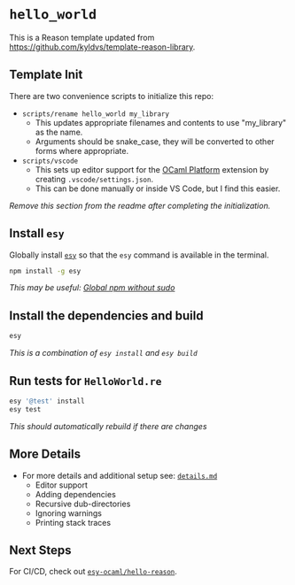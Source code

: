 # `hello_world`

This is a Reason template updated from https://github.com/kyldvs/template-reason-library.

## Template Init

There are two convenience scripts to initialize this repo:

- `scripts/rename hello_world my_library`
  - This updates appropriate filenames and contents to use "my_library" as the name.
  - Arguments should be snake_case, they will be converted to other forms where appropriate.
- `scripts/vscode`
  - This sets up editor support for the [OCaml Platform](https://marketplace.visualstudio.com/items?itemName=ocamllabs.ocaml-platform) extension by creating `.vscode/settings.json`.
  - This can be done manually or inside VS Code, but I find this easier.

_Remove this section from the readme after completing the initialization._

## Install `esy`

Globally install [`esy`](https://www.npmjs.com/package/esy) so that the `esy`
command is available in the terminal.

```bash
npm install -g esy
```

_This may be useful: [Global npm without sudo](https://github.com/sindresorhus/guides/blob/master/npm-global-without-sudo.md)_

## Install the dependencies and build

```bash
esy
```

_This is a combination of `esy install` and `esy build`_

## Run tests for `HelloWorld.re`

```bash
esy '@test' install
esy test
```

_This should automatically rebuild if there are changes_

## More Details

- For more details and additional setup see: [`details.md`](details.md)
  - Editor support
  - Adding dependencies
  - Recursive dub-directories
  - Ignoring warnings
  - Printing stack traces

## Next Steps

For CI/CD, check out [`esy-ocaml/hello-reason`](https://github.com/esy-ocaml/hello-reason).
